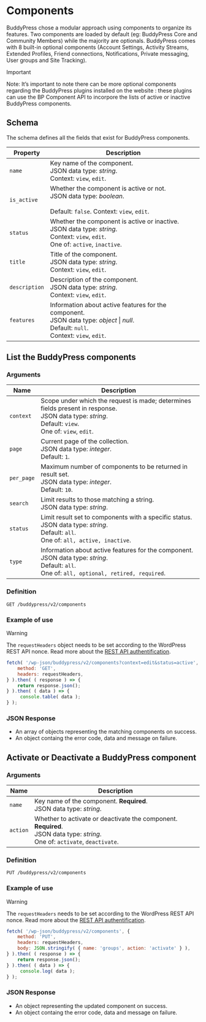 # Components

BuddyPress chose a modular approach using components to organize its features. Two components are loaded by default (eg: BuddyPress Core and Community Members) while the majority are optionals. BuddyPress comes with 8 built-in optional components (Account Settings, Activity Streams, Extended Profiles, Friend connections, Notifications, Private messaging, User groups and Site Tracking).

> [!IMPORTANT]
> Note: It’s important to note there can be more optional components regarding the BuddyPress plugins installed on the website : these plugins can use the BP Component API to incorpore the lists of active or inactive BuddyPress components.

## Schema

The schema defines all the fields that exist for BuddyPress components.

| Property | Description |
| --- | --- |
| `name` | Key name of the component.  <br />JSON data type: _string_. <br />Context: `view`, `edit`. |
| `is_active` | Whether the component is active or not.  <br />JSON data type: _boolean_. <br /><br />Default: `false`. Context: `view`, `edit`. |
| `status` | Whether the component is active or inactive. <br />JSON data type: _string_. <br />Context: `view`, `edit`.  <br />One of: `active`, `inactive`. |
| `title` | Title of the component. <br />JSON data type: _string_. <br />Context: `view`, `edit`. |
| `description` | Description of the component. <br />JSON data type: _string_. <br />Context: `view`, `edit`. |
| `features` | Information about active features for the component. <br />JSON data type: _object_ \| _null_. <br />Default: `null`. <br />Context: `view`, `edit`. |

## List the BuddyPress components

### Arguments

| Name | Description |
| --- | --- |
| `context` | Scope under which the request is made; determines fields present in response.  <br />JSON data type: _string_. <br />Default: `view`. <br />One of: `view`, `edit`. |
| `page` | Current page of the collection.  <br />JSON data type: _integer_. <br />Default: `1`. |
| `per_page` | Maximum number of components to be returned in result set. <br />JSON data type: _integer_. <br />Default: `10`. |
| `search` | Limit results to those matching a string. <br />JSON data type: _string_. |
| `status` | Limit result set to components with a specific status. <br />JSON data type: _string_. <br />Default: `all`. <br />One of: `all, active, inactive`. |
| `type` | Information about active features for the component. <br />JSON data type: _string_. <br />Default: `all`. <br />One of: `all, optional, retired, required`. |

### Definition

`GET /buddypress/v2/components`

### Example of use

> [!WARNING]
> The `requestHeaders` object needs to be set according to the WordPress REST API nonce. Read more about the [REST API authentification](./README.md#about-authentification).


```javascript
fetch( '/wp-json/buddypress/v2/components?context=edit&status=active', {
	method: 'GET',
	headers: requestHeaders,
} ).then( ( response ) => {
	return response.json();
} ).then( ( data ) => {
	 console.table( data );
} );
```

### JSON Response

- An array of objects representing the matching components on success.
- An object containg the error code, data and message on failure.

## Activate or Deactivate a BuddyPress component

### Arguments

| Name | Description |
| --- | --- |
| `name` | Key name of the component. **Required**. <br />JSON data type: _string_. |
| `action` | Whether to activate or deactivate the component. **Required**. <br />JSON data type: _string_. <br />One of: `activate`, `deactivate`. |

### Definition

`PUT /buddypress/v2/components`

### Example of use

> [!WARNING]
> The `requestHeaders` needs to be set according to the WordPress REST API nonce. Read more about the [REST API authentification](./README.md#about-authentification).

```javascript
fetch( '/wp-json/buddypress/v2/components', {
	method: 'PUT',
	headers: requestHeaders,
	body: JSON.stringify( { name: 'groups', action: 'activate' } ),
} ).then( ( response ) => {
	return response.json();
} ).then( ( data ) => {
	 console.log( data );
} );
```

### JSON Response

- An object representing the updated component on success.
- An object containg the error code, data and message on failure.

